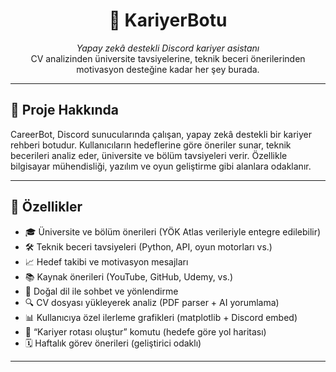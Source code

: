 <h1 align="center">🎯 KariyerBotu</h1>
<p align="center">
  <i>Yapay zekâ destekli Discord kariyer asistanı</i><br>
  CV analizinden üniversite tavsiyelerine, teknik beceri önerilerinden motivasyon desteğine kadar her şey burada.
</p>

---

## 🤖 Proje Hakkında

CareerBot, Discord sunucularında çalışan, yapay zekâ destekli bir kariyer rehberi botudur. Kullanıcıların hedeflerine göre öneriler sunar, teknik becerileri analiz eder, üniversite ve bölüm tavsiyeleri verir. Özellikle bilgisayar mühendisliği, yazılım ve oyun geliştirme gibi alanlara odaklanır.

---

## 🚀 Özellikler

- 🎓 Üniversite ve bölüm önerileri (YÖK Atlas verileriyle entegre edilebilir)
- 🛠 Teknik beceri tavsiyeleri (Python, API, oyun motorları vs.)
- 📈 Hedef takibi ve motivasyon mesajları
- 📚 Kaynak önerileri (YouTube, GitHub, Udemy, vs.)
- 💬 Doğal dil ile sohbet ve yönlendirme
- 🔍 CV dosyası yükleyerek analiz (PDF parser + AI yorumlama)
- 📊 Kullanıcıya özel ilerleme grafikleri (matplotlib + Discord embed)
- 🧭 “Kariyer rotası oluştur” komutu (hedefe göre yol haritası)
- 🗓 Haftalık görev önerileri (geliştirici odaklı)

---

